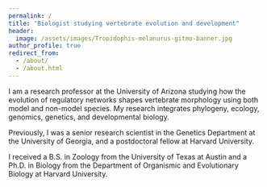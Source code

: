 ```yaml
---
permalink: /
title: "Biologist studying vertebrate evolution and development"
header:
  image: /assets/images/Tropidophis-melanurus-gitmo-banner.jpg
author_profile: true
redirect_from: 
  - /about/
  - /about.html
---
```


I am a research professor at the University of Arizona studying how the evolution of regulatory networks shapes vertebrate morphology using both model and non-model species. My research integrates phylogeny, ecology, genomics, genetics, and developmental biology.

Previously, I was a senior research scientist in the Genetics Department at the University of Georgia, and a postdoctoral fellow at Harvard University.

I received a B.S. in Zoology from the University of Texas at Austin and a Ph.D. in Biology from the Department of Organismic and Evolutionary Biology at Harvard University.

<!--

Work
======
- Current:
- Previous:

Education
======

- **PhD in Biology, 2008**

	- [Department of Organismic and Evolutionary Biology, Harvard University](https://oeb.harvard.edu)
	- Dissertation: 
	- Advisor: [James Hanken](https://oeb.harvard.edu/people/james-hanken)
	
- **BS in Zoology, 1997**

	- [University of Texas at Austin](https://integrativebio.utexas.edu)

-->